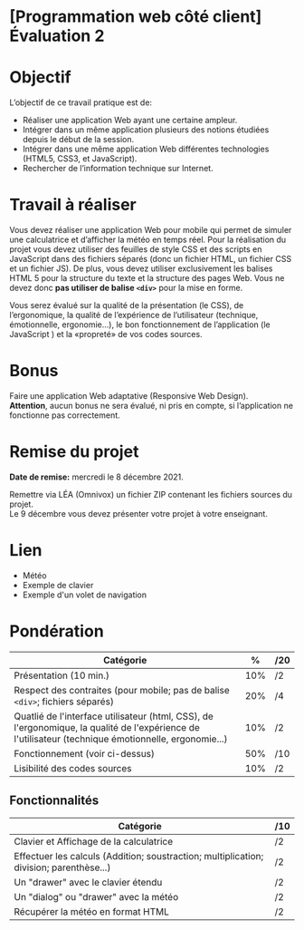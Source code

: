 # **[Programmation web côté client] Évaluation 2**

# Objectif
L’objectif de ce travail pratique est de: 
- Réaliser une application Web ayant une certaine ampleur.
- Intégrer dans un même application plusieurs des notions étudiées depuis le début de la session.
- Intégrer dans une même application Web différentes technologies (HTML5, CSS3, et JavaScript).
- Rechercher de l’information technique sur Internet.

# Travail à réaliser

Vous devez réaliser une application Web pour mobile qui permet de simuler une calculatrice et d’afficher la météo en temps réel. Pour la réalisation du projet vous devez utiliser des feuilles de style CSS et des scripts en JavaScript dans des fichiers séparés (donc un fichier HTML, un fichier CSS et un fichier JS). De plus, vous devez utiliser exclusivement les balises HTML 5 pour la structure du texte et la structure des pages Web. Vous ne devez donc **pas utiliser de balise `<div>`** pour la mise en forme.  

Vous serez évalué sur la qualité de la présentation (le CSS), de l’ergonomique, la qualité de l’expérience de l’utilisateur (technique, émotionnelle, ergonomie...), le bon fonctionnement de l’application (le JavaScript ) et la «propreté» de vos codes sources.

# Bonus

Faire une application Web adaptative (Responsive Web Design).  
**Attention**, aucun bonus ne sera évalué, ni pris en compte, si l’application ne fonctionne pas correctement.

# Remise du projet
**Date de remise:** mercredi le 8 décembre 2021.

Remettre via LÉA (Omnivox) un fichier ZIP contenant les fichiers sources du projet.  
Le 9 décembre vous devez présenter votre projet à votre enseignant.

# Lien
- Météo
- Exemple de clavier
- Exemple d'un volet de navigation

# Pondération

|Catégorie|%| /20 |
|---|---|---|
|Présentation (10 min.)|10%| /2|
|Respect des contraites (pour mobile; pas de balise `<div>`; fichiers séparés)|20%| /4|
|Quatlié de l'interface utilisateur (html, CSS), de l'ergonomique, la qualité de l'expérience de l'utilisateur (technique émotionnelle, ergonomie...)|10%| /2|
|Fonctionnement (voir ci-dessus)|50%| /10|
|Lisibilité des codes sources|10%| /2|

## Fonctionnalités
|Catégorie| /10|
|---|---|
|Clavier et Affichage de la calculatrice| /2|
|Effectuer les calculs (Addition; soustraction; multiplication; division; parenthèse...)| /2|
|Un "drawer" avec le clavier étendu|/2|
|Un "dialog" ou "drawer" avec la météo|/2|
|Récupérer la météo en format HTML|/2|

